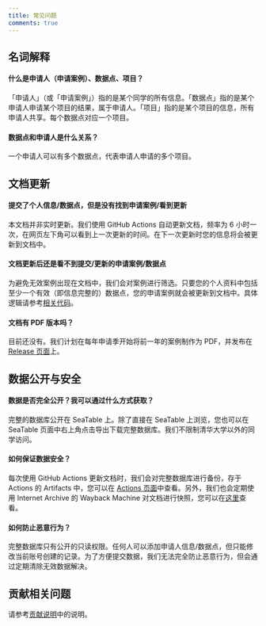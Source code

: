 ```yaml
---
title: 常见问题
comments: true
---
```


## 名词解释

#### 什么是申请人（申请案例）、数据点、项目？

「申请人」（或「申请案例」）指的是某个同学的所有信息。「数据点」指的是某个申请人申请某个项目的结果，属于申请人。「项目」指的是某个项目的信息，所有申请人共享。每个数据点对应一个项目。

#### 数据点和申请人是什么关系？

一个申请人可以有多个数据点，代表申请人申请的多个项目。

## 文档更新

#### 提交了个人信息/数据点，但是没有找到申请案例/看到更新

本文档并非实时更新。我们使用 GitHub Actions 自动更新文档，频率为 6 小时一次，在网页左下角可以看到上一次更新的时间。在下一次更新时您的信息将会被更新到文档中。

#### 文档更新后还是看不到提交/更新的申请案例/数据点

为避免无效案例出现在文档中，我们会对案例进行筛选。只要您的个人资料中包括至少一个有效（即信息完整的）数据点，您的申请案例就会被更新到文档中。具体逻辑请参考[相关代码](https://github.com/THU-feiyue/database/blob/main/feiyue/backend/__init__.py)。

#### 文档有 PDF 版本吗？

目前还没有。我们计划在每年申请季开始将前一年的案例制作为 PDF，并发布在 [Release 页面](https://github.com/THU-feiyue/database/releases)上。

## 数据公开与安全

#### 数据是否完全公开？我可以通过什么方式获取？

完整的数据库公开在 SeaTable 上。除了直接在 SeaTable 上浏览，您也可以在 SeaTable 页面中右上角点击导出下载完整数据库。我们不限制清华大学以外的同学访问。

#### 如何保证数据安全？

每次使用 GitHub Actions 更新文档时，我们会对完整数据库进行备份，存于 Actions 的 Artifacts 中，您可以在 [Actions 页面](https://github.com/THU-feiyue/database/actions/workflows/publish.yml)中查看。另外，我们也会定期使用 Internet Archive 的 Wayback Machine 对文档进行快照，您可以在[这里](https://web.archive.org/web/*/https://database.feiyue.online/)查看。

#### 如何防止恶意行为？

完整数据库只有公开的只读权限。任何人可以添加申请人信息/数据点，但只能修改当前账号创建的记录。为了方便提交数据，我们无法完全防止恶意行为，但会通过定期清除无效数据解决。

## 贡献相关问题

请参考[贡献说明](./contribute.md#常见问题)中的说明。